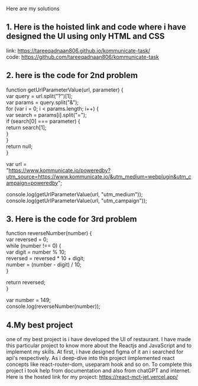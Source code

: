 Here are my solutions 

## 1. Here is the hoisted link and code where i have designed the UI using only HTML and CSS  
link: https://tareeqadnaan806.github.io/kommunicate-task/  
code: https://github.com/tareeqadnaan806/kommunicate-task  

## 2. here is the code for 2nd problem  
   function getUrlParameterValue(url, parameter) {  
  var query = url.split("?")[1];  
  var params = query.split("&");  
  for (var i = 0; i < params.length; i++) {  
    var search = params[i].split("=");  
    if (search[0] === parameter) {  
      return search[1];  
    }  
  }  
  return null;  
}  

var url =  
  "https://www.kommunicate.io/poweredby?utm_source=https://www.kommunicate.io/&utm_medium=webplugin&utm_campaign=poweredby";  
  
console.log(getUrlParameterValue(url, "utm_medium"));  
console.log(getUrlParameterValue(url, "utm_campaign"));  


## 3. Here is the code for 3rd problem  
   function reverseNumber(number) {  
  var reversed = 0;  
  while (number !== 0) {  
    var digit = number % 10;  
    reversed = reversed * 10 + digit;  
    number = (number - digit) / 10;  
  }  
  
  return reversed;  
}  

var number = 149;  
console.log(reverseNumber(number));  


## 4.My best project  
one of my best project is i have developed the UI of restaurant. I have made this particular project to know more about the Reactjs and JavaScript and to implement my skills. At first, i have designed figma of it an i searched for api's respectively. As i deep-dive into this project iimplemented react concepts like react-router-dom, useparam hook and so on. To complete this project i took help from documentation and also from chatGPT and internet.  
Here is the hosted link for my project: https://react-mct-jet.vercel.app/  
